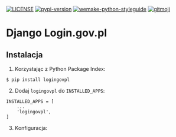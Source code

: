 [![LICENSE](https://img.shields.io/pypi/l/version_control.svg?style=flat-square)](https://raw.githubusercontent.com/kuter/django-version-control/master/LICENSE)
[![pypi-version](https://img.shields.io/pypi/v/django_logingovpl.svg?style=flat-square)](https://pypi.python.org/pypi/django_logingovpl/)
[![wemake-python-styleguide](https://img.shields.io/badge/style-wemake-000000.svg?style=flat-square)](https://github.com/wemake-services/wemake-python-styleguide)
[![gitmoji](https://img.shields.io/badge/gitmoji-%20😜%20😍-FFDD67.svg?style=flat-square)](https://gitmoji.carloscuesta.me)

# Django Login.gov.pl


## Instalacja

1. Korzystając z Python Package Index:

```
$ pip install logingovpl
```

2. Dodaj `logingovpl` do `INSTALLED_APPS`:

```
INSTALLED_APPS = [
    ...
    'logingovpl',
]
```

3. Konfiguracja:
